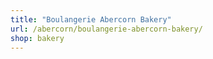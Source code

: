 ```yaml
---
title: "Boulangerie Abercorn Bakery"
url: /abercorn/boulangerie-abercorn-bakery/
shop: bakery
---
```

